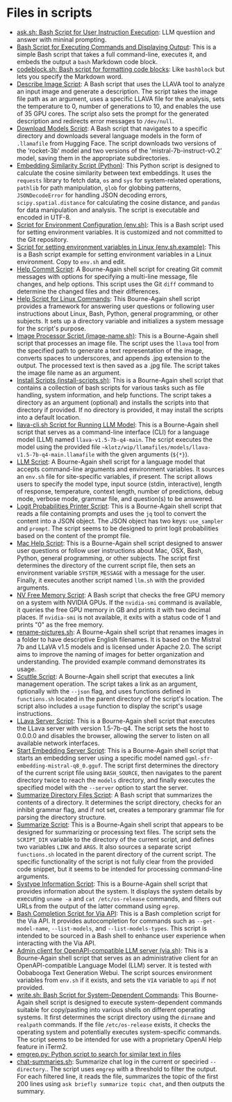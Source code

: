# Files in scripts
- [ask.sh: Bash Script for User Instruction Execution](ask.sh): LLM questiion and answer with mininal prompting.
- [Bash Script for Executing Commands and Displaying Output](bashblock.sh): This is a simple Bash script that takes a full command-line, executes it, and embeds the output a `bash` Markdown code block.
- [codeblock.sh: Bash script for formatting code blocks](codeblock.sh): Like `bashblock` but lets you specify the Markdown word.
- [Describe Image Script](describe-image.sh): A Bash script that uses the LLAVA tool to analyze an input image and generate a description. The script takes the image file path as an argument, uses a specific LLAVA file for the analysis, sets the temperature to 0, number of generations to 10, and enables the use of 35 GPU cores. The script also sets the prompt for the generated description and redirects error messages to `/dev/null`.
- [Download Models Script](download-models.sh): A Bash script that navigates to a specific directory and downloads several language models in the form of `.llamafile` from Hugging Face. The script downloads two versions of the 'rocket-3b' model and two versions of the 'mistral-7b-instruct-v0.2' model, saving them in the appropriate subdirectories.
- [Embedding Similarity Script (Python)](embedding-similarity.py): This Python script is designed to calculate the cosine similarity between text embeddings. It uses the `requests` library to fetch data, `os` and `sys` for system-related operations, `pathlib` for path manipulation, `glob` for globbing patterns, `JSONDecodeError` for handling JSON decoding errors, `scipy.spatial.distance` for calculating the cosine distance, and `pandas` for data manipulation and analysis. The script is executable and encoded in UTF-8.
- [Script for Environment Configuration (env.sh)](env.sh): This is a Bash script used for setting environment variables. It is customized and not committed to the Git repository.
- [Script for setting environment variables in Linux (env.sh.example)](env.sh.example): This is a Bash script example for setting environment variables in a Linux environment. Copy to `env.sh` and edit.
- [Help Commit Script](help-commit.sh): A Bourne-Again shell script for creating Git commit messages with options for specifying a multi-line message, file changes, and help options. This script uses the Git `diff` command to determine the changed files and their differences.
- [Help Script for Linux Commands](help.sh): This Bourne-Again shell script provides a framework for answering user questions or following user instructions about Linux, Bash, Python, general programming, or other subjects. It sets up a directory variable and initializes a system message for the script's purpose.
- [Image Processor Script (image-name.sh)](image-name.sh): This is a Bourne-Again shell script that processes an image file. The script uses the `llava` tool from the specified path to generate a text representation of the image, converts spaces to underscores, and appends .jpg extension to the output. The processed text is then saved as a .jpg file. The script takes the image file name as an argument.
- [Install Scripts (install-scripts.sh)](install-scripts.sh): This is a Bourne-Again shell script that contains a collection of bash scripts for various tasks such as file handling, system information, and help functions. The script takes a directory as an argument (optional) and installs the scripts into that directory if provided. If no directory is provided, it may install the scripts into a default location.
- [llava-cli.sh Script for Running LLM Model](llava-cli.sh): This is a Bourne-Again shell script that serves as a command-line interface (CLI) for a language model (LLM) named `llava-v1.5-7b-q4-main`. The script executes the model using the provided file `~klotz/wip/llamafiles/models/llava-v1.5-7b-q4-main.llamafile` with the given arguments (`${*}`).
- [LLM Script](llm.sh): A Bourne-Again shell script for a language model that accepts command-line arguments and environment variables. It sources an `env.sh` file for site-specific variables, if present. The script allows users to specify the model type, input source (stdin, interactive), length of response, temperature, context length, number of predictions, debug mode, verbose mode, grammar file, and question(s) to be answered.
- [Logit Probabilities Printer Script](logit-probs-printer.sh): This is a Bourne-Again shell script that reads a file containing prompts and uses the `jq` tool to convert the content into a JSON object. The JSON object has two keys: `use_sampler` and `prompt`. The script seems to be designed to print logit probabilities based on the content of the prompt file.
- [Mac Help Script](machelp.sh): This is a Bourne-Again shell script designed to answer user questions or follow user instructions about Mac, OSX, Bash, Python, general programming, or other subjects. The script first determines the directory of the current script file, then sets an environment variable `SYSTEM_MESSAGE` with a message for the user. Finally, it executes another script named `llm.sh` with the provided arguments.
- [NV Free Memory Script](nvfree.sh): A Bash script that checks the free GPU memory on a system with NVIDIA GPUs. If the `nvidia-smi` command is available, it queries the free GPU memory in GB and prints it with two decimal places. If `nvidia-smi` is not available, it exits with a status code of 1 and prints "0" as the free memory.
- [rename-pictures.sh](rename-pictures.sh): A Bourne-Again shell script that renames images in a folder to have descriptive English filenames. It is based on the Mistral 7b and LLaVA v1.5 models and is licensed under Apache 2.0. The script aims to improve the naming of images for better organization and understanding. The provided example command demonstrates its usage.
- [Scuttle Script](scuttle.sh): A Bourne-Again shell script that executes a link management operation. The script takes a link as an argument, optionally with the `--json` flag, and uses functions defined in `functions.sh` located in the parent directory of the script's location. The script also includes a `usage` function to display the script's usage instructions.
- [LLava Server Script](server.sh): This is a Bourne-Again shell script that executes the LLava server with version 1.5-7b-q4. The script sets the host to 0.0.0.0 and disables the browser, allowing the server to listen on all available network interfaces.
- [Start Embedding Server Script](start-embedding-server.sh): This is a Bourne-Again shell script that starts an embedding server using a specific model named `ggml-sfr-embedding-mistral-q8_0.gguf`. The script first determines the directory of the current script file using `BASH_SOURCE`, then navigates to the parent directory twice to reach the `models` directory, and finally executes the specified model with the `--server` option to start the server.
- [Summarize Directory Files Script](summarize-directory-files.sh): A Bash script that summarizes the contents of a directory. It determines the script directory, checks for an inhibit grammar flag, and if not set, creates a temporary grammar file for parsing the directory structure.
- [Summarize Script](summarize.sh): This is a Bourne-Again shell script that appears to be designed for summarizing or processing text files. The script sets the `SCRIPT_DIR` variable to the directory of the current script, and defines two variables `LINK` and `ARGS`. It also sources a separate script `functions.sh` located in the parent directory of the current script. The specific functionality of the script is not fully clear from the provided code snippet, but it seems to be intended for processing command-line arguments.
- [Systype Information Script](systype.sh): This is a Bourne-Again shell script that provides information about the system. It displays the system details by executing `uname -a` and `cat /etc/os-release` commands, and filters out URLs from the output of the latter command using `egrep`.
- [Bash Completion Script for Via API](_via_completion.bash): This is a Bash completion script for the Via API. It provides autocompletion for commands such as `--get-model-name`, `--list-models`, and `--list-models-types`. This script is intended to be sourced in a Bash shell to enhance user experience when interacting with the Via API.
- [Admin client for OpenAPI-compatible LLM server (via.sh)](via.sh): This is a Bourne-Again shell script that serves as an administrative client for an OpenAPI-compatible Language Model (LLM) server. It is tested with Oobabooga Text Generation Webui. The script sources environment variables from `env.sh` if it exists, and sets the `VIA` variable to `api` if not provided.
- [write.sh: Bash Script for System-Dependent Commands](write.sh): This Bourne-Again shell script is designed to execute system-dependent commands suitable for copy/pasting into various shells on different operating systems. It first determines the script directory using the `dirname` and `realpath` commands. If the file `/etc/os-release` exists, it checks the operating system and potentially executes system-specific commands. The script seems to be intended for use with a proprietary OpenAI Help feature in iTerm2.
- [emgrep.py: Python script to search for similar text in files](emgrep.py)
- [chat-summaries.sh](chat-summaries.sh): Summarize chat log in the current or speciried `--directory`.. The script uses `emgrep` with a threshold to filter the output. For each filtered line, it reads the file, summarizes the topic of the first 200 lines using `ask briefly summarize topic chat`, and then outputs the summary.

